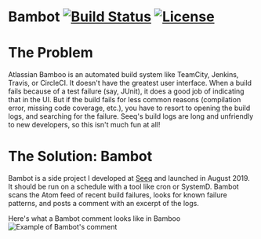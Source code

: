 Bambot [![Build Status](https://img.shields.io/circleci/build/github/srosenthal/bambot)](https://circleci.com/gh/srosenthal/bambot) [![License](https://img.shields.io/github/license/srosenthal/bambot)](https://github.com/srosenthal/bambot/blob/master/LICENSE)
=========

# The Problem
Atlassian Bamboo is an automated build system like TeamCity, Jenkins, Travis, or CircleCI. It doesn't have the greatest user interface. When a build fails because of a test failure (say, JUnit), it does a good job of indicating that in the UI. But if the build fails for less common reasons (compilation error, missing code coverage, etc.), you have to resort to opening the build logs, and searching for the failure. Seeq's build logs are long and unfriendly to new developers, so this isn't much fun at all!


# The Solution: Bambot
Bambot is a side project I developed at [Seeq](https://seeq.com) and launched in August 2019. It should be run on a schedule with a tool like cron or SystemD. Bambot scans the Atom feed of recent build failures, looks for known failure patterns, and posts a comment with an excerpt of the logs.

Here's what a Bambot comment looks like in Bamboo
![Example of Bambot's comment](https://github.com/srosenthal/bambot/blob/master/bambot-comment.png "Example of Bambot's comment")

